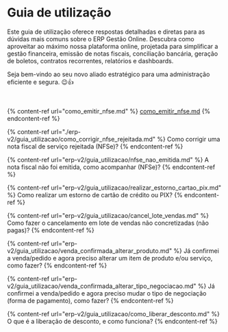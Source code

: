 # Guia de utilização

Este guia de utilização oferece respostas detalhadas e diretas para as dúvidas mais comuns sobre o ERP Gestão Online. Descubra como aproveitar ao máximo nossa plataforma online, projetada para simplificar a gestão financeira, emissão de notas fiscais, conciliação bancária, geração de boletos, contratos recorrentes, relatórios e dashboards. 

Seja bem-vindo ao seu novo aliado estratégico para uma administração eficiente e segura. 😉👍

<br>

{% content-ref url="como_emitir_nfse.md" %}
[como_emitir_nfse.md](erp-v2/guia_utilizacao/como_emitir_nfse.md)
{% endcontent-ref %}


{% content-ref url="./erp-v2/guia_utilizacao/como_corrigir_nfse_rejeitada.md" %} Como corrigir uma nota fiscal de serviço rejeitada (NFSe)? {% endcontent-ref %}

{% content-ref url="erp-v2/guia_utilizacao/nfse_nao_emitida.md" %} A nota fiscal não foi emitida, como acompanhar (NFSe)? {% endcontent-ref %}

{% content-ref url="erp-v2/guia_utilizacao/realizar_estorno_cartao_pix.md" %} Como realizar um estorno de cartão de crédito ou PIX? {% endcontent-ref %}

{% content-ref url="erp-v2/guia_utilizacao/cancel_lote_vendas.md" %} Como fazer o cancelamento em lote de vendas não concretizadas (não pagas)? {% endcontent-ref %}

{% content-ref url="erp-v2/guia_utilizacao/venda_confirmada_alterar_produto.md" %} Já confirmei a venda/pedido e agora preciso alterar um item de produto e/ou serviço, como fazer? {% endcontent-ref %}

{% content-ref url="erp-v2/guia_utilizacao/venda_confirmada_alterar_tipo_negociacao.md" %} Já confirmei a venda/pedido e agora preciso mudar o tipo de negociação (forma de pagamento), como fazer? {% endcontent-ref %}

{% content-ref url="erp-v2/guia_utilizacao/como_liberar_desconto.md" %} O que é a liberação de desconto, e como funciona? {% endcontent-ref %}
